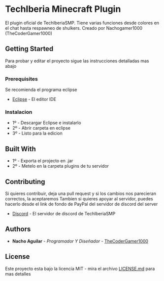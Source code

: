 # TechIberia Minecraft Plugin
 El plugin oficial de TechIberiaSMP. Tiene varias funciones desde colores en el chat hasta respawneo de shulkers. Creado por Nachogamer1000 (TheCoderGamer1000)

## Getting Started

Para probar y editar el proyecto sigue las instrucciones detalladas mas abajo

### Prerequisites

 Se recomienda el programa eclipse
* [Eclipse](https://www.eclipse.org) - El editor IDE

### Instalacion

* 1º - Descargar Eclipse e instalarlo
* 2º - Abrir carpeta en eclipse
* 3º - Listo para la edicion


## Built With

* 1º - Exporta el projecto en .jar
* 2º - Metelo en la carpeta plugins de tu servidor

## Contributing

Si quieres contribuir, deja una pull request y si los cambios nos parecieran correctos, la aceptaremos
Tambien si quieres apoyar al servidor, puedes hacerlo desde el link de fondo de PayPal del servidor de discord del server
* [Discord]( https://discord.gg/f8jk9SU) - El servidor de discord de TechIberiaSMP

## Authors

* **Nacho Aguilar** - *Programador Y Diseñador* - [TheCoderGamer1000](https://github.com/TheCoderGamer1000)

## License

Este proyecto esta bajo la licencia MIT - mira el archivo [LICENSE.md](LICENSE.md) para mas detalles
